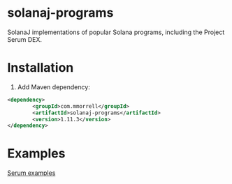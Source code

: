 # solanaj-programs

SolanaJ implementations of popular Solana programs, including the Project Serum DEX.

# Installation
1. Add Maven dependency:

```xml
<dependency>
        <groupId>com.mmorrell</groupId>
        <artifactId>solanaj-programs</artifactId>
        <version>1.11.3</version>
</dependency>
```

# Examples
[Serum examples](https://github.com/skynetcap/solanaj-programs/blob/master/serum/README.md)
